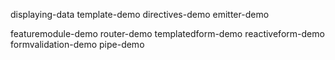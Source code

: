 displaying-data
template-demo
directives-demo
emitter-demo

featuremodule-demo
router-demo
templatedform-demo
reactiveform-demo
formvalidation-demo
pipe-demo
